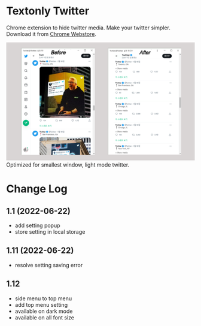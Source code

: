 # Textonly Twitter
Chrome extension to hide twitter media. Make your twitter simpler. Download it from [Chrome Webstore](https://chrome.google.com/webstore/detail/textonly-twitter/dbonhfkddcpbknmccjclfigmfkpimfkf).

![textonly twitter screenshot](https://github.com/ette9844/textonly-twitter/blob/master/images/store%20banner.png?raw=true)
Optimized for smallest window, light mode twitter.

# Change Log
## 1.1 (2022-06-22)
* add setting popup
* store setting in local storage

## 1.11 (2022-06-22)
* resolve setting saving error

## 1.12
* side menu to top menu
* add top menu setting
* available on dark mode
* available on all font size
